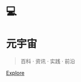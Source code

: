 # 💻

<h1 id="cover-heading">
  元宇宙
</h1>

> 百科 · 资讯 · 实践 · 前沿

[Explore](home)
<!-- [GitHub](https://github.com/hibbitts-design/docsify-open-publishing-starter-kit) -->
